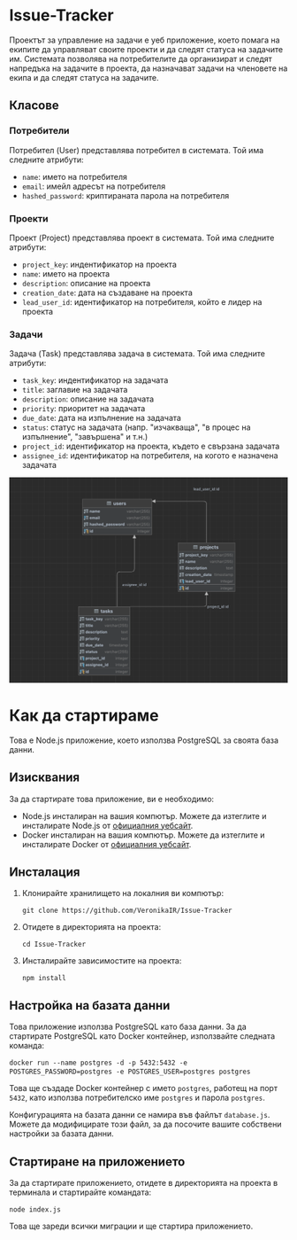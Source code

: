 # Issue-Tracker

Проектът за управление на задачи е уеб приложение, което помага на екипите да управляват своите проекти и да следят статуса на задачите им. Системата позволява на потребителите да организират и следят напредъка на задачите в проекта, да назначават задачи на членовете на екипа и да следят статуса на задачите.

## Класове

### Потребители

Потребител (User) представлява потребител в системата. Той има следните атрибути:

- `name`: името на потребителя
- `email`: имейл адресът на потребителя
- `hashed_password`: криптираната парола на потребителя

### Проекти

 Проект (Project) представлява проект в системата. Той има следните атрибути:
- `project_key`: индентификатор на проекта
- `name`: името на проекта
- `description`: описание на проекта
- `creation_date`: дата на създаване на проекта
- `lead_user_id`: идентификатор на потребителя, който е лидер на проекта

### Задачи

 Задача (Task) представлява задача в системата. Той има следните атрибути:
- `task_key`: индентификатор на задачата
- `title`: заглавие на задачата
- `description`: описание на задачата
- `priority`: приоритет на задачата
- `due_date`: дата на изпълнение на задачата
- `status`: статус на задачата (напр. "изчакваща", "в процес на изпълнение", "завършена" и т.н.)
- `project_id`: идентификатор на проекта, където е свързана задачата
- `assignee_id`: идентификатор на потребителя, на когото е назначена задачата

![img.png](diagram.png)


# Как да стартираме

Това е Node.js приложение, което използва PostgreSQL за своята база данни.

## Изисквания

За да стартирате това приложение, ви е необходимо:

- Node.js инсталиран на вашия компютър. Можете да изтеглите и инсталирате Node.js от [официалния уебсайт](https://nodejs.org).
- Docker инсталиран на вашия компютър. Можете да изтеглите и инсталирате Docker от [официалния уебсайт](https://www.docker.com).

## Инсталация

1. Клонирайте хранилището на локалния ви компютър:

   ```shell
   git clone https://github.com/VeronikaIR/Issue-Tracker
   ```

2. Отидете в директорията на проекта:

   ```shell
   cd Issue-Tracker
   ```

3. Инсталирайте зависимостите на проекта:

   ```shell
   npm install
   ```

## Настройка на базата данни

Това приложение използва PostgreSQL като база данни. За да стартирате PostgreSQL като Docker контейнер, използвайте следната команда:

```shell
docker run --name postgres -d -p 5432:5432 -e POSTGRES_PASSWORD=postgres -e POSTGRES_USER=postgres postgres
```

Това ще създаде Docker контейнер с името `postgres`, работещ на порт `5432`, като използва потребителско име `postgres` и парола `postgres`.

Конфигурацията на базата данни се намира във файлът `database.js`. Можете да модифицирате този файл, за да посочите вашите собствени настройки за базата данни.

## Стартиране на приложението

За да стартирате приложението, отидете в директорията на проекта в терминала и стартирайте командата:

```shell
node index.js
```

Това ще зареди всички миграции и ще стартира приложението.

